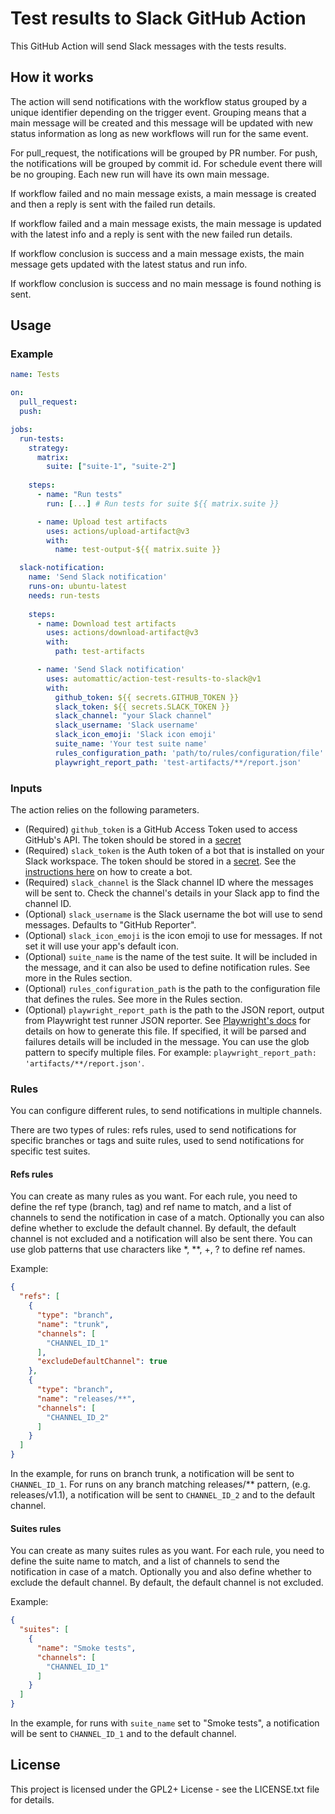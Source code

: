 # Test results to Slack GitHub Action

This GitHub Action will send Slack messages with the tests results.

## How it works

The action will send notifications with the workflow status grouped by a unique identifier depending on the trigger event. Grouping means that a main message will be created and this message will be updated with new status information as long as new workflows will run for the same event.

For pull_request, the notifications will be grouped by PR number.
For push, the notifications will be grouped by commit id.
For schedule event there will be no grouping. Each new run will have its own main message. 

If workflow failed and no main message exists, a main message is created and then a reply is sent with the failed run details.

If workflow failed and a main message exists, the main message is updated with the latest info and a reply is sent with the new failed run details.

If workflow conclusion is success and a main message exists, the main message gets updated with the latest status and run info.

If workflow conclusion is success and no main message is found nothing is sent.


## Usage

### Example

```yml
name: Tests

on:
  pull_request:
  push:

jobs:
  run-tests:
    strategy:
      matrix:
        suite: ["suite-1", "suite-2"]
  
    steps:
      - name: "Run tests"
        run: [...] # Run tests for suite ${{ matrix.suite }}

      - name: Upload test artifacts
        uses: actions/upload-artifact@v3
        with:
          name: test-output-${{ matrix.suite }}

  slack-notification:
    name: 'Send Slack notification'
    runs-on: ubuntu-latest
    needs: run-tests
  
    steps:
      - name: Download test artifacts
        uses: actions/download-artifact@v3
        with:
          path: test-artifacts

      - name: 'Send Slack notification'
        uses: automattic/action-test-results-to-slack@v1
        with:
          github_token: ${{ secrets.GITHUB_TOKEN }}
          slack_token: ${{ secrets.SLACK_TOKEN }}
          slack_channel: "your Slack channel"
          slack_username: 'Slack username'
          slack_icon_emoji: 'Slack icon emoji'
          suite_name: 'Your test suite name'
          rules_configuration_path: 'path/to/rules/configuration/file'
          playwright_report_path: 'test-artifacts/**/report.json'
```

### Inputs

The action relies on the following parameters.

- (Required) `github_token` is a GitHub Access Token used to access GitHub's API. The token should be stored in a [secret](https://docs.github.com/en/actions/reference/encrypted-secrets#creating-encrypted-secrets-for-a-repository)
- (Required) `slack_token` is the Auth token of a bot that is installed on your Slack workspace. The token should be stored in a [secret](https://docs.github.com/en/actions/reference/encrypted-secrets#creating-encrypted-secrets-for-a-repository). See the [instructions here](https://slack.com/intl/en-hu/help/articles/115005265703-Create-a-bot-for-your-workspace) on how to create a bot.
- (Required) `slack_channel` is the Slack channel ID where the messages will be sent to. Check the channel's details in your Slack app to find the channel ID.
- (Optional) `slack_username` is the Slack username the bot will use to send messages. Defaults to "GitHub Reporter".
- (Optional) `slack_icon_emoji` is the icon emoji to use for messages. If not set it will use your app's default icon.
- (Optional) `suite_name` is the name of the test suite. It will be included in the message, and it can also be used to define notification rules. See more in the Rules section.
- (Optional) `rules_configuration_path` is the path to the configuration file that defines the rules. See more in the Rules section.
- (Optional) `playwright_report_path` is the path to the JSON report, output from Playwright test runner JSON reporter. See [Playwright's docs](  https://playwright.dev/docs/test-reporters#json-reporter) for details on how to generate this file. If specified, it will be parsed and failures details will be included in the message. You can use the glob pattern to specify multiple files. For example: `playwright_report_path: 'artifacts/**/report.json'`.

### Rules

You can configure different rules, to send notifications in multiple channels.

There are two types of rules: refs rules, used to send notifications for specific branches or tags and suite rules, used to send notifications for specific test suites.

#### Refs rules

You can create as many rules as you want. For each rule, you need to define the ref type (branch, tag) and ref name to match, and a list of channels to send the notification in case of a match. Optionally you can also define whether to exclude the default channel. By default, the default channel is not excluded and a notification will also be sent there. You can use glob patterns that use characters like *, **, +, ? to define ref names.

Example:

```json
{
  "refs": [
	{
	  "type": "branch",
	  "name": "trunk",
	  "channels": [
		"CHANNEL_ID_1"
	  ],
	  "excludeDefaultChannel": true
	},
	{
	  "type": "branch",
	  "name": "releases/**",
	  "channels": [
		"CHANNEL_ID_2"
	  ]
	}
  ]
}
```

In the example, for runs on branch trunk, a notification will be sent to `CHANNEL_ID_1`. For runs on any branch matching releases/** pattern, (e.g. releases/v1.1), a notification will be sent to `CHANNEL_ID_2` and to the default channel.

#### Suites rules

You can create as many suites rules as you want. For each rule, you need to define the suite name to match, and a list of channels to send the notification in case of a match. Optionally you and also define whether to exclude the default channel. By default, the default channel is not excluded.

Example:

```json
{
  "suites": [
	{
	  "name": "Smoke tests",
	  "channels": [
		"CHANNEL_ID_1"
	  ]
	}
  ]
}
```

In the example, for runs with `suite_name` set to "Smoke tests", a notification will be sent to `CHANNEL_ID_1` and to the default channel.

## License

This project is licensed under the GPL2+ License - see the LICENSE.txt file for details.
